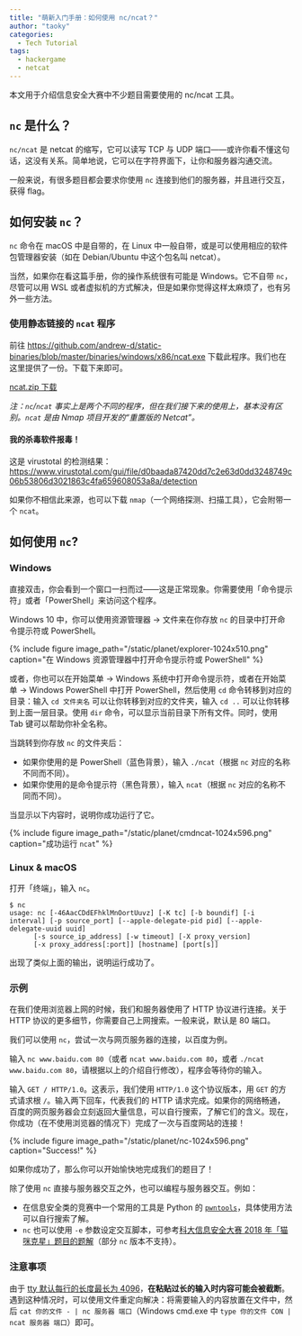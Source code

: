 ```yaml
---
title: "萌新入门手册：如何使用 nc/ncat？"
author: "taoky"
categories:
  - Tech Tutorial
tags:
  - hackergame
  - netcat
---
```


本文用于介绍信息安全大赛中不少题目需要使用的 nc/ncat 工具。

## `nc` 是什么？

`nc/ncat` 是 netcat 的缩写，它可以读写 TCP 与 UDP 端口——或许你看不懂这句话，这没有关系。简单地说，它可以在字符界面下，让你和服务器沟通交流。

一般来说，有很多题目都会要求你使用 `nc` 连接到他们的服务器，并且进行交互，获得 flag。

## 如何安装 `nc`？

`nc` 命令在 macOS 中是自带的，在 Linux 中一般自带，或是可以使用相应的软件包管理器安装（如在 Debian/Ubuntu 中这个包名叫 netcat）。

当然，如果你在看这篇手册，你的操作系统很有可能是 Windows。它不自带 `nc`，尽管可以用 WSL 或者虚拟机的方式解决，但是如果你觉得这样太麻烦了，也有另外一些方法。

### 使用静态链接的 `ncat` 程序

前往 <https://github.com/andrew-d/static-binaries/blob/master/binaries/windows/x86/ncat.exe> 下载此程序。我们也在这里提供了一份。下载下来即可。

[ncat.zip 下载](https://planet.ustclug.org/wp-content/uploads/2019/09/ncat.zip)

_注：`nc`/`ncat` 事实上是两个不同的程序，但在我们接下来的使用上，基本没有区别。`ncat` 是由 Nmap 项目开发的“重置版的 Netcat”。_

#### 我的杀毒软件报毒！

这是 virustotal 的检测结果：<https://www.virustotal.com/gui/file/d0baada87420dd7c2e63d0dd3248749c06b53806d3021863c4fa659608053a8a/detection>

如果你不相信此来源，也可以下载 `nmap`（一个网络探测、扫描工具），它会附带一个 `ncat`。

## 如何使用 `nc`?

### Windows

直接双击，你会看到一个窗口一扫而过——这是正常现象。你需要使用「命令提示符」或者「PowerShell」来访问这个程序。

Windows 10 中，你可以使用资源管理器 -> 文件来在你存放 `nc` 的目录中打开命令提示符或 PowerShell。

{% include figure image_path="/static/planet/explorer-1024x510.png" caption="在 Windows 资源管理器中打开命令提示符或 PowerShell" %}

或者，你也可以在开始菜单 -> Windows 系统中打开命令提示符，或者在开始菜单 -> Windows PowerShell 中打开 PowerShell，然后使用 `cd` 命令转移到对应的目录：输入 `cd 文件夹名` 可以让你转移到对应的文件夹，输入 `cd ..` 可以让你转移到上面一层目录。使用 `dir` 命令，可以显示当前目录下所有文件。同时，使用 Tab 键可以帮助你补全名称。

当跳转到你存放 `nc` 的文件夹后：

- 如果你使用的是 PowerShell（蓝色背景），输入 `./ncat`（根据 `nc` 对应的名称不同而不同）。
- 如果你使用的是命令提示符（黑色背景），输入 `ncat`（根据 `nc` 对应的名称不同而不同）。

当显示以下内容时，说明你成功运行了它。

{% include figure image_path="/static/planet/cmdncat-1024x596.png" caption="成功运行 `ncat`" %}

### Linux & macOS

打开「终端」，输入 `nc`。

```
$ nc
usage: nc [-46AacCDdEFhklMnOortUuvz] [-K tc] [-b boundif] [-i interval] [-p source_port] [--apple-delegate-pid pid] [--apple-delegate-uuid uuid]
	  [-s source_ip_address] [-w timeout] [-X proxy_version]
	  [-x proxy_address[:port]] [hostname] [port[s]]
```

出现了类似上面的输出，说明运行成功了。

### 示例

在我们使用浏览器上网的时候，我们和服务器使用了 HTTP 协议进行连接。关于 HTTP 协议的更多细节，你需要自己上网搜索。一般来说，默认是 80 端口。

我们可以使用 `nc`，尝试一次与网页服务器的连接，以百度为例。

输入 `nc www.baidu.com 80`（或者 `ncat www.baidu.com 80`，或者 `./ncat www.baidu.com 80`，请根据以上的介绍自行修改），程序会等待你的输入。

输入 `GET / HTTP/1.0`。这表示，我们使用 `HTTP/1.0` 这个协议版本，用 `GET` 的方式请求根 `/`。输入两下回车，代表我们的 HTTP 请求完成。如果你的网络畅通，百度的网页服务器会立刻返回大量信息，可以自行搜索，了解它们的含义。现在，你成功（在不使用浏览器的情况下）完成了一次与百度网站的连接！

{% include figure image_path="/static/planet/nc-1024x596.png" caption="Success!" %}

如果你成功了，那么你可以开始愉快地完成我们的题目了！

除了使用 `nc` 直接与服务器交互之外，也可以编程与服务器交互。例如：

- 在信息安全类的竞赛中一个常用的工具是 Python 的 [`pwntools`](https://docs.pwntools.com/en/stable/intro.html)，具体使用方法可以自行搜索了解。
- `nc` 也可以使用 `-e` 参数设定交互脚本，可参考[科大信息安全大赛 2018 年「猫咪克星」题目的题解](https://github.com/ustclug/hackergame2018-writeups/blob/master/official/python_simulator/README.md)（部分 `nc` 版本不支持）。

### 注意事项

由于 [tty 默认每行的长度最长为 4096](http://blog.chaitanya.im/4096-limit)，**在粘贴过长的输入时内容可能会被截断**。遇到这种情况时，可以使用文件重定向解决：将需要输入的内容放置在文件中，然后 `cat 你的文件 - | nc 服务器 端口`（Windows cmd.exe 中 `type 你的文件 CON | ncat 服务器 端口`）即可。
